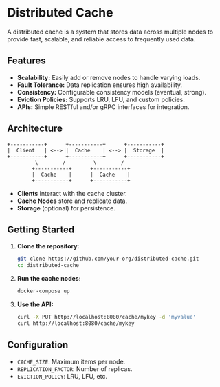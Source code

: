 # Distributed Cache

A distributed cache is a system that stores data across multiple nodes to provide fast, scalable, and reliable access to frequently used data.

## Features

- **Scalability:** Easily add or remove nodes to handle varying loads.
- **Fault Tolerance:** Data replication ensures high availability.
- **Consistency:** Configurable consistency models (eventual, strong).
- **Eviction Policies:** Supports LRU, LFU, and custom policies.
- **APIs:** Simple RESTful and/or gRPC interfaces for integration.

## Architecture

```
+-----------+      +-----------+      +-----------+
|  Client   | <--> |  Cache    | <--> |  Storage  |
+-----------+      +-----------+      +-----------+
         \        /         \        /
        +-----------+      +-----------+
        |  Cache    |      |  Cache    |
        +-----------+      +-----------+
```

- **Clients** interact with the cache cluster.
- **Cache Nodes** store and replicate data.
- **Storage** (optional) for persistence.

## Getting Started

1. **Clone the repository:**
   ```bash
   git clone https://github.com/your-org/distributed-cache.git
   cd distributed-cache
   ```

2. **Run the cache nodes:**
   ```bash
   docker-compose up
   ```

3. **Use the API:**
   ```bash
   curl -X PUT http://localhost:8080/cache/mykey -d 'myvalue'
   curl http://localhost:8080/cache/mykey
   ```

## Configuration

- `CACHE_SIZE`: Maximum items per node.
- `REPLICATION_FACTOR`: Number of replicas.
- `EVICTION_POLICY`: LRU, LFU, etc.


